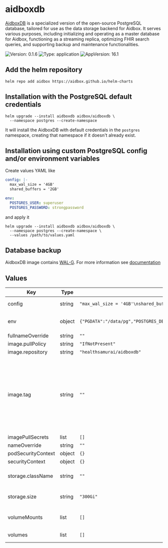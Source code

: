 # aidboxdb

[AidboxDB](https://docs.aidbox.app/storage-1/aidboxdb-image) is a specialized version of the open-source PostgreSQL database, tailored for use as the data storage backend for Aidbox. It serves various purposes, including initializing and operating as a master database for Aidbox, functioning as a streaming replica, optimizing FHIR search queries, and supporting backup and maintenance functionalities.

![Version: 0.1.6](https://img.shields.io/badge/Version-0.1.6-informational?style=flat-square) ![Type: application](https://img.shields.io/badge/Type-application-informational?style=flat-square) ![AppVersion: 16.1](https://img.shields.io/badge/AppVersion-16.1-informational?style=flat-square)

## Add the helm repository

```console
helm repo add aidbox https://aidbox.github.io/helm-charts
```

## Installation with the PostgreSQL default credentials

```console
helm upgrade --install aidboxdb aidbox/aidboxdb \
  --namespace postgres --create-namespace
```

It will install the AidboxDB with default credentials in the `postgres` namespace, creating that namespace if it doesn't already exist.

## Installation using custom PostgreSQL config and/or environment variables

Create values YAML like

```yaml
config: |-
  max_wal_size = '4GB'
  shared_buffers = '2GB'

env:
  POSTGRES_USER: superuser
  POSTGRES_PASSWORD: strongpassword
```

and apply it

```console
helm upgrade --install aidboxdb aidbox/aidboxdb \
  --namespace postgres --create-namespace \
  --values /path/to/values.yaml
```

## Database backup

AidboxDB image contains [WAL-G](https://github.com/wal-g/wal-g). For more information see [documentation](https://docs.aidbox.app/storage-1/backup-and-restore/archiving)

## Values

| Key | Type | Default | Description |
|-----|------|---------|-------------|
| config | string | `"max_wal_size = '4GB'\nshared_buffers = '2GB'"` | PostgreSQL config |
| env | object | `{"PGDATA":"/data/pg","POSTGRES_DB":"postgres","POSTGRES_PASSWORD":"postgres","POSTGRES_USER":"postgres"}` | [AidboxDB environment variables](https://docs.aidbox.app/reference/configuration/environment-variables/aidboxdb-environment-variables) |
| fullnameOverride | string | `""` |  |
| image.pullPolicy | string | `"IfNotPresent"` |  |
| image.repository | string | `"healthsamurai/aidboxdb"` |  |
| image.tag | string | `""` | Overrides the image tag whose default is the chart appVersion. Has one-to-one mapping to the PostgreSQL version. |
| imagePullSecrets | list | `[]` |  |
| nameOverride | string | `""` |  |
| podSecurityContext | object | `{}` |  |
| securityContext | object | `{}` |  |
| storage.className | string | `""` | Storage className to use |
| storage.size | string | `"300Gi"` | Storage volume size request |
| volumeMounts | list | `[]` | Additional volume mounts |
| volumes | list | `[]` | Additional volumes |
